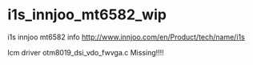 # i1s_innjoo_mt6582_wip
i1s innjoo mt6582 info
http://www.innjoo.com/en/Product/tech/name/i1s


lcm driver otm8019_dsi_vdo_fwvga.c Missing!!!!
